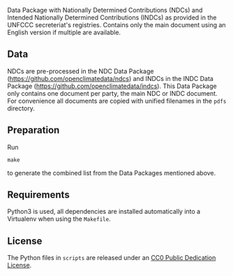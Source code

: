 Data Package with Nationally Determined Contributions (NDCs) and Intended Nationally Determined Contributions (INDCs) as provided in the UNFCCC secreteriat's registries.
Contains only the main document using an English version if multiple are available.

## Data

NDCs are pre-processed in the
NDC Data Package (https://github.com/openclimatedata/ndcs) and INDCs in the
INDC Data Package (https://github.com/openclimatedata/indcs).
This Data Package only contains one document per party, the main NDC or INDC
document. For convenience all documents are copied with unified filenames
in the `pdfs` directory.

## Preparation

Run

    make

to generate the combined list from the Data Packages mentioned above.

## Requirements

Python3 is used, all dependencies are installed automatically into a Virtualenv
when using the `Makefile`.

## License

The Python files in `scripts` are released under an
[CC0 Public Dedication License](https://creativecommons.org/publicdomain/zero/1.0/).
